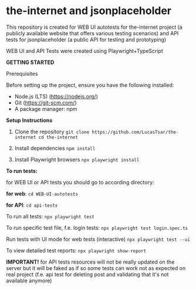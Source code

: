 # the-internet and jsonplaceholder

This repository is created for WEB UI autotests for the-internet project (a publicly available website that offers various testing scenarios) and API tests for jsonplaceholder (a public API for testing and prototyping)

WEB UI and API Tests were created using Playwright+TypeScript

**GETTING STARTED**

Prerequisites

Before setting up the project, ensure you have the following installed:
- Node.js (LTS) (https://nodejs.org/)
- Git (https://git-scm.com/)
- A package manager: npm

**Setup Instructions**
 1. Clone the repository
`git clone https://github.com/LucasTsar/the-internet
cd the-internet`

 2. Install dependencies
`npm install`

 3. Install Playwright browsers
`npx playwright install`

**To run tests:**

for WEB UI or API tests you should go to according directory:

**for web**: `cd WEB-UI-autotests`

**for API**: `cd api-tests`

To run all tests:
`npx playwright test`

To run specific test file, f.e. login tests:
`npx playwright test login.spec.ts`

Run tests with UI mode for web tests (interactive)
`npx playwright test --ui`

To view detailed test reports:
`npx playwright show-report`

**IMPORTANT!** for API tests resources will not be really updated on the server but it will be faked as if so some tests can work not as expected on real project (f.e. api test for deleting post and validating that it's not available anymore) 
